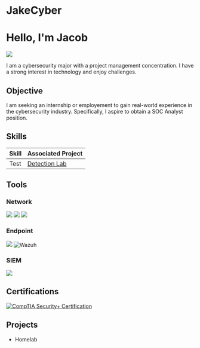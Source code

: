 # JakeCyber
# Hello, I'm Jacob
<a href="https://www.linkedin.com/in/jacoblukeboyd"><img src="https://img.shields.io/badge/-LinkedIn-0072b1?&style=for-the-badge&logo=linkedin&logoColor=white" /></a>


I am a cybersecurity major with a project management concentration. I have a strong interest in technology and enjoy challenges. 

## Objective

I am seeking an internship or employement to gain real-world experience in the cybersecurity industry. Specifically, I aspire to obtain a SOC Analyst position. 

## Skills
| Skill                                         | Associated Project         |
|-----------------------------------------------|----------------------------|
| Test        | <a href="https://google.com">Detection Lab</a>|

## Tools

### Network
<div>
    <img src="https://img.shields.io/badge/-Wireshark-1679A7?&style=for-the-badge&logo=Wireshark&logoColor=white" />
    <img src="https://img.shields.io/badge/-Suricata-EF3B2D?&style=for-the-badge&logo=Suricata&logoColor=white" />
    <img src="https://img.shields.io/badge/-Zeek-777BB4?&style=for-the-badge&logo=Zeek&logoColor=white" />
</div>

### Endpoint
<div>
    <img src="https://img.shields.io/badge/-Velociraptor-4B275F?&style=for-the-badge&logo=Velociraptor&logoColor=white" />
  <img src="https://img.shields.io/badge/-Wazuh-0000FF?&style=for-the-badge&logo=Wazuh&logoColor=white" alt="Wazuh" />
</div>

### SIEM
<div>
    <img src="https://img.shields.io/badge/-Elastic-005571?&style=for-the-badge&logo=Elastic&logoColor=white" />
</div>

## Certifications
<div>
<a href="https://drive.google.com/file/d/13VYMZK9CX3QGJWrpTQ8jBve-QNikMGuk/view?usp=sharing" target="_blank" rel="noopener">
  <img src="https://img.shields.io/badge/-Security%2B-FF0000?&style=for-the-badge&logo=CompTIA&logoColor=white" alt="CompTIA Security+ Certification" />
</a>


</div>

## Projects
- Homelab
